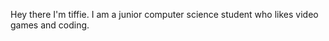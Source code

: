 Hey there I'm tiffie. 
I am a junior computer science student who likes video games and coding.

<!---
tiffie1/tiffie1 is a ✨ special ✨ repository because its `README.md` (this file) appears on your GitHub profile.
You can click the Preview link to take a look at your changes.
--->
